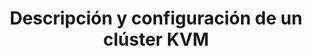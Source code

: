 ---
title: Descripción y configuración de un clúster KVM
menu:
  sidebar:
    name: Cluster KVM
    identifier: cluster-kvm
    parent: escenarios-avanzados-kvm
    weight: 3
---
